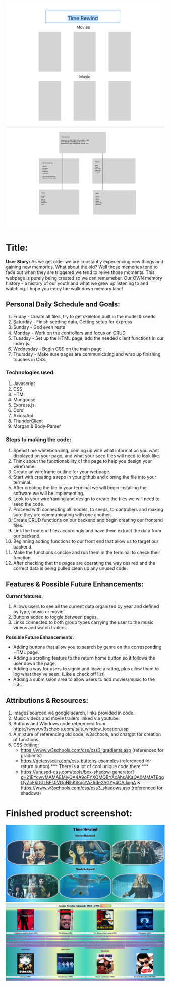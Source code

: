 <img src="./wireframe.png">
<img src="./mainpage.png">

# Title: 
**User Story:** As we get older we are constantly experiencing new things and gaining new memories. What about the old? Well those memories tend to fade but when they are triggered we tend to relive those moments. This webpage is purely being created so we can rememeber. Our OWN memory history - a history of our youth and what we grew up listening to and watching. I hope you enjoy the walk down memory lane!

## Personal Daily Schedule and Goals:
1. Friday - Create all files, try to get skeleton built in the model & seeds
2. Saturday - Finish seeding data, Getting setup for express
3. Sunday - God even rests
4. Monday - Work on the controllers and focus on CRUD
5. Tuesday - Set up the HTML page, add the needed client functions in our index.js.
6. Wednesday - Begin CSS on the main page
7. Thursday - Make sure pages are communicating and wrap up finishing touches in CSS.

### Technologies used:
1. Javascript
2. CSS
3. HTMl
5. Mongoose
6. Express.js
7. Cors
8. Axios/Api
9. ThunderClient
10. Morgan & Body-Parser

### Steps to making the code:
1. Spend time whiteboarding, coming up with what information you want displayed on your page, and what your seed files will need to look like.
2. Think about the functionability of the page to help you design your wireframe.
2. Create an wireframe outline for your webpage.
3. Start with creating a repo in your github and cloning the file into your terminal.
4. After creating the file in your terminal we will begin installing the software we will be implementing.
5. Look to your wireframing and design to create the files we will need to seed the code.
6. Proceed with connecting all models, to seeds, to controllers and making sure they are communicating with one another.
7. Create CRUD functions on our backend and begin creating our frontend files.
8. Link the frontend files accordingly and have them extract the data from our backend.
9. Beginning adding functions to our front end that allow us to target our backend.
10. Make the functions concise and run them in the terminal to check their function.
11. After checking that the pages are operating the way desired and the correct data is being pulled clean up any unused code.

## Features & Possible Future Enhancements:
**Current features:**
1. Allows users to see all the current data organized by year and defined by type, music or movie.
2. Buttons added to toggle between pages.
3. Links connected to both group types carrying the user to the music videos and watch trailers.

**Possible Future Enhancements:**
* Adding buttons that allow you to search by genre on the corresponding HTML page.
* Adding a scrolling feature to the return home button so it follows the user down the page.
* Adding a way for users to signin and leave a rating, plus allow them to log what they've seen. (Like a check off list)
* Adding a submission area to allow users to add movies/music to the lists.

## Attributions & Resources:
1. Images sourced via google search, links provided in code.
2. Music videos and movie trailers linked via youtube. 
3. Buttons and Windows code referenced from https://www.w3schools.com/js/js_window_location.asp
4. A mixture of referencing old code, w3schools, and chatgpt for creation of functions.
5. CSS editing:
    * https://www.w3schools.com/css/css3_gradients.asp (referenced for gradients)
    * https://getcssscan.com/css-buttons-examples (referenced for return button) *** There is a lot of cool unique code there ***
    * https://unused-css.com/tools/box-shadow-generator?p=21EYcwvMAMAEMIyQA4A9oFYXQMQBYAcAhsAKaQA0MMATEqgOyZbEkDGLBFs0VGqNjhKiSqcYAZlrde2AGYy4OAJxigA & https://www.w3schools.com/css/css3_shadows.asp (referenced for shadows)

# Finished product screenshot:
<img src="./finishedMain.png">
<img src="./finishedPage.png">